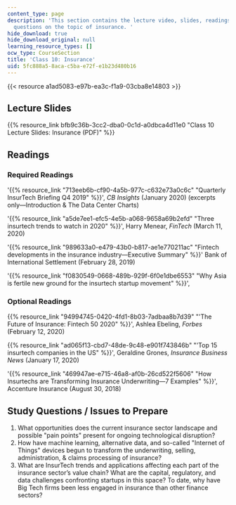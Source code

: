 ```yaml
---
content_type: page
description: 'This section contains the lecture video, slides, readings, and study
  questions on the topic of insurance. '
hide_download: true
hide_download_original: null
learning_resource_types: []
ocw_type: CourseSection
title: 'Class 10: Insurance'
uid: 5fc888a5-8aca-c5ba-e72f-e1b23d480b16
---
```


{{< resource a1ad5083-e97b-ea3c-f1a9-03cba8e14803 >}}

Lecture Slides
--------------

{{% resource_link bfb9c36b-3cc2-dba0-0c1d-a0dbca4d11e0 "Class 10 Lecture Slides: Insurance (PDF)" %}}

Readings
--------

### Required Readings

'{{% resource_link "713eeb6b-cf90-4a5b-977c-c632e73a0c6c" "Quarterly InsurTech Briefing Q4 2019" %}}', _CB Insights_ (January 2020) (excerpts only—Introduction & The Data Center Charts)

'{{% resource_link "a5de7ee1-efc5-4e5b-a068-9658a69b2efd" "Three insurtech trends to watch in 2020" %}}', Harry Menear, _FinTech_ (March 11, 2020)

'{{% resource_link "989633a0-e479-43b0-b817-ae1e770211ac" "Fintech developments in the insurance industry—Executive Summary" %}}' Bank of International Settlement (February 28, 2019)

'{{% resource_link "f0830549-0668-489b-929f-6f0e1dbe6553" "Why Asia is fertile new ground for the insurtech startup movement" %}}',

### Optional Readings

{{% resource_link "94994745-0420-4fd1-8b03-7adbaa8b7d39" "'The Future of Insurance: Fintech 50 2020" %}}', Ashlea Ebeling, _Forbes_ (February 12, 2020)

{{% resource_link "ad065f13-cbd7-48de-9c48-e901f743846b" "'Top 15 insurtech companies in the US" %}}', Geraldine Grones, _Insurance Business News_ (January 17, 2020)

'{{% resource_link "469947ae-e715-46a8-af0b-26cd522f5606" "How Insurtechs are Transforming Insurance Underwriting—7 Examples" %}}', Accenture Insurance (August 30, 2018)

Study Questions / Issues to Prepare
-----------------------------------

1.  What opportunities does the current insurance sector landscape and possible "pain points" present for ongoing technological disruption?
2.  How have machine learning, alternative data, and so-called "Internet of Things" devices begun to transform the underwriting, selling, administration, & claims processing of insurance?
3.  What are InsurTech trends and applications affecting each part of the insurance sector’s value chain? What are the capital, regulatory, and data challenges confronting startups in this space? To date, why have Big Tech firms been less engaged in insurance than other finance sectors?